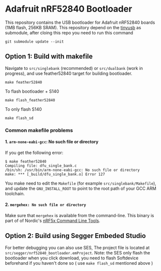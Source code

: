 # Adafruit nRF52840 Bootloader

This repository contains the USB bootloader for Adafruit nRF52840 boards (1MB flash, 256KB SRAM).
This repository depend on the  [tinyusb](https://github.com/hathach/tinyusb/tree/develop) as submodule, after cloing this repo you need to run this command

    git submodule update --init

## Option 1: Build with makefile

Navigate to `src/singlebank` (recommended) or `src/dualbank` (work in progress), and use feather52840 target for building bootloader.

	make feather52840

To flash bootloader + S140

	make flash_feather52840

To only flash S140

	make flash_sd

### Common makefile problems

#### 1. `arm-none-eabi-gcc`: No such file or directory

If you get the following error:

```
$ make feather52840
Compiling file: dfu_single_bank.c
/bin/sh: /usr/bin/arm-none-eabi-gcc: No such file or directory
make: *** [_build/dfu_single_bank.o] Error 127
```

You make need to edit the `Makefile` (for example `src/singlebank/Makefile`),
and update the `GNU_INSTALL_ROOT` to point to the root path of your GCC ARM
toolchain.

#### 2. `mergehex: No such file or directory`

Make sure that `mergehex` is available from the command-line. This binary is
part of of Nordic's [nRF5x Command Line Tools](http://infocenter.nordicsemi.com/index.jsp?topic=%2Fcom.nordic.infocenter.tools%2Fdita%2Ftools%2Fnrf5x_command_line_tools%2Fnrf5x_installation.html).


## Option 2: Build using Segger Embeded Studio

For better debugging you can also use SES, The project file is located at `src/segger/nrf52840_bootloader.emProject`.  Note: the SES only flash the bootloader when you click download, you need to flash Softdevice beforehand if you haven't done so ( use `make flash_sd` mentioned above )
